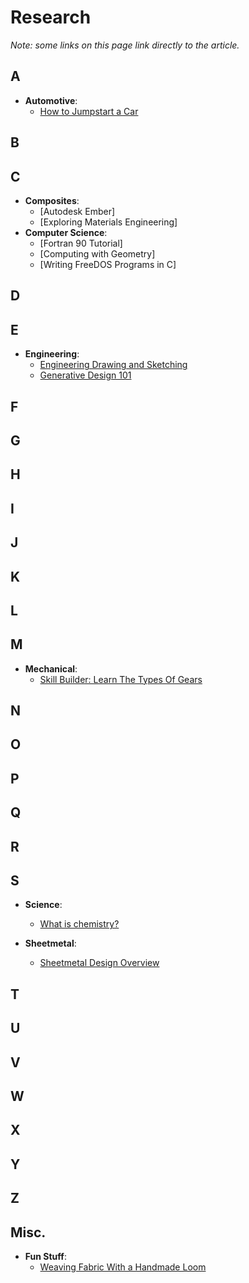 # Research

*Note: some links on this page link directly to the article.*

## A

- **Automotive**: 
	+ [How to Jumpstart a Car](https://www.jdpower.com/cars/shopping-guides/how-to-jumpstart-a-car?make=&model=)

## B

## C

- **Composites**: 
	+ [Autodesk Ember]
	+ [Exploring Materials Engineering]
- **Computer Science**:
	+ [Fortran 90 Tutorial]
	+ [Computing with Geometry]
	+ [Writing FreeDOS Programs in C]

## D

## E

- **Engineering**: 
	+ [Engineering Drawing and Sketching](https://ocw.mit.edu/courses/mechanical-engineering/2-007-design-and-manufacturing-i-spring-2009/related-resources/drawing_and_sketching/)
	+ [Generative Design 101](https://formlabs.com/blog/generative-design/)

## F

## G

## H

## I

## J

## K

## L

## M

- **Mechanical**: 
	+ [Skill Builder: Learn The Types Of Gears](https://makezine.com/2020/07/13/skill-builder-learn-the-types-of-gears/)

## N

## O

## P

## Q

## R

## S

- **Science**: 
	+ [What is chemistry?](https://www.livescience.com/45986-what-is-chemistry.html)

- **Sheetmetal**: 
	+ [Sheetmetal Design Overview](/research/sheetmetal-design-overview.md)

## T

## U

## V

## W

## X

## Y

## Z

## Misc.

- **Fun Stuff**: 
	+ [Weaving Fabric With a Handmade Loom](https://www.scholastic.com/parents/school-success/learning-toolkit-blog/weaving-fabric-handmade-loom.html)